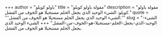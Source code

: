 +++
author = "باولو كويلو"
title = "مقولة باولو كويلو"
description = "مقولة باولو كويلو: الشيء الوحيد الذي يجعل الحلم مستحيلا هو الخوف من الفشل."
quote = '''الشيء الوحيد الذي يجعل الحلم مستحيلا هو الخوف من الفشل.'''
slug = "الشيء-الوحيد-الذي-يجعل-الحلم-مستحيلا-هو-الخوف-من-الفشل"
+++
الشيء الوحيد الذي يجعل الحلم مستحيلا هو الخوف من الفشل.
